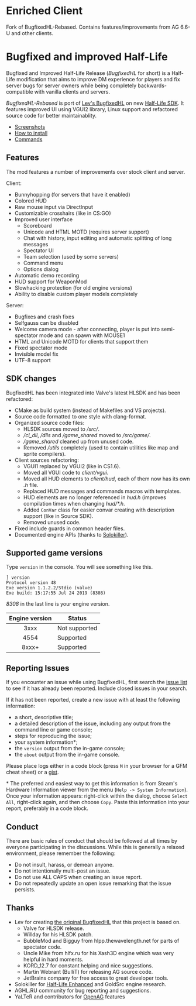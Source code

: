 Enriched Client
===============================

Fork of BugfixedHL-Rebased. Contains features/improvements from AG 6.6-U and other clients.


Bugfixed and improved Half-Life
===============================

Bugfixed and Improved Half-Life Release (*BugfixedHL* for short) is a Half-Life modification that aims
to improve DM experience for players and fix server bugs for server owners while being completely
backwards-compatible with vanilla clients and servers.

*BugfixedHL-Rebased* is port of [Lev's BugfixedHL](https://github.com/LevShisterov/BugfixedHL) on
new [Half-Life SDK](https://github.com/ValveSoftware/halflife).
It features improved UI using VGUI2 library, Linux support and refactored source code for better maintainablity.

- [Screenshots](https://github.com/tmp64/BugfixedHL-Rebased/wiki/Screenshots)
- [How to install](https://github.com/tmp64/BugfixedHL-Rebased/wiki/Installation)
- [Commands](https://github.com/tmp64/BugfixedHL-Rebased/wiki/Client-command-reference)


Features
--------

The mod features a number of improvements over stock client and server.

Client:
- Bunnyhopping (for servers that have it enabled)
- Colored HUD
- Raw mouse input via DirectInput
- Customizable crosshairs (like in CS:GO)
- Improved user interface
  - Scoreboard
  - Unicode and HTML MOTD (requires server support)
  - Chat with history, input editing and automatic splitting of long messages
  - Spectator UI
  - Team selection (used by some servers)
  - Command menu
  - Options dialog
- Automatic demo recording
- HUD support for WeaponMod
- Slowhacking protection (for old engine versions)
- Ability to disable custom player models completely


Server:
- Bugfixes and crash fixes
- Selfgauss can be disabled
- Welcome camera mode - after connecting, player is put into semi-spectator mode and can spawn with MOUSE1
- HTML and Unicode MOTD for clients that support them
- Fixed spectator mode
- Invisible model fix
- UTF-8 support


SDK changes
-----------

BugfixedHL has been integrated into Valve's latest HLSDK and has been refactored:

- CMake as build system (instead of Makefiles and VS projects).
- Source code formatted to one style with clang-format.
- Organized source code files:
  - HLSDK sources moved to */src/*.
  - */cl_dll*, */dlls* and */game_shared* moved to */src/game/*.
  - */game_shared* cleaned up from unused code.
  - Removed */utils* completely (used to contain utilities like map and sprite compilers).
- Client sources refactoring:
  - VGUI1 replaced by VGUI2 (like in CS1.6).
  - Moved all VGUI code to *client/vgui*.
  - Moved all HUD elements to *client/hud*, each of them now has its own *.h* file.
  - Replaced HUD messages and commands macros with templates.
  - HUD elements are no longer referenced in *hud.h* (improves compilation times when changing *hud/\*.h*.
  - Added `ConVar` class for easier convar creating with description support (like in Source SDK).
  - Removed unused code.
- Fixed include guards in common header files.
- Documented engine APIs (thanks to [Solokiller](https://github.com/Solokiller)).


Supported game versions
-----------------------

Type `version` in the console. You will see something like this.

```
] version 
Protocol version 48
Exe version 1.1.2.2/Stdio (valve)
Exe build: 15:17:55 Jul 24 2019 (8308)
```

*8308* in the last line is your engine version.

| Engine version | Status          |
| :------------: | --------------  |
| 3xxx           | Not supported   |
| 4554           | Supported       |
| 8xxx+          | Supported       |


Reporting Issues
----------------

If you encounter an issue while using BugfixedHL, first search the [issue list](https://github.com/tmp64/BugfixedHL-Rebased/issues)
to see if it has already been reported. Include closed issues in your search.

If it has not been reported, create a new issue with at least the following information:

- a short, descriptive title;
- a detailed description of the issue, including any output from the command line or game console;
- steps for reproducing the issue;
- your system information\*;
- the `version` output from the in-game console;
- the `about` output from the in-game console.

Please place logs either in a code block (press `M` in your browser for a GFM cheat sheet) or a [gist](https://gist.github.com).

\* The preferred and easiest way to get this information is from Steam's Hardware Information viewer from the
menu (`Help -> System Information`). Once your information appears: right-click within the dialog, choose `Select All`,
right-click again, and then choose `Copy`. Paste this information into your report, preferably in a code block.


Conduct
-------

There are basic rules of conduct that should be followed at all times by everyone participating in the
discussions.  While this is generally a relaxed environment, please remember the following:

- Do not insult, harass, or demean anyone.
- Do not intentionally multi-post an issue.
- Do not use ALL CAPS when creating an issue report.
- Do not repeatedly update an open issue remarking that the issue persists.

Thanks
------

- Lev for creating [the original BugfixedHL](https://github.com/LevShisterov/BugfixedHL) that this project is based on.
  - Valve for HLSDK release.
  - Willday for his HLSDK patch.
  - BubbleMod and Bigguy from hlpp.thewavelength.net for parts of spectator code.
  - Uncle Mike from hlfx.ru for his Xash3D engine which was very helpful in hard moments.
  - KORD_12.7 for constant helping and nice suggestions.
  - Martin Webrant (BulliT) for releasing AG source code.
  - JetBrains company for free access to great developer tools.
- Solokiller for [Half-Life Enhanced](https://github.com/Solokiller/HLEnhanced) and GoldSrc engine research.
- AGHL.RU community for bug reporting and suggestions.
- YaLTeR and contributors for [OpenAG](https://github.com/YaLTeR/OpenAG) features
